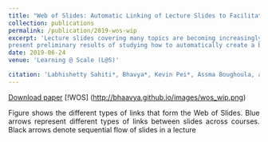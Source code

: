 ```yaml
---
title: "Web of Slides: Automatic Linking of Lecture Slides to Facilitate Navigation"
collection: publications
permalink: /publication/2019-wos-wip
excerpt: 'Lecture slides covering many topics are becoming increasingly available online, but they are scattered, making it a challenge for anyone to instantly access all slides relevant to a learning context. To address this challenge, we propose to create links between those scattered slides to form a Web of Slides (WOS). Using the sequential nature of slides, we
present preliminary results of studying how to automatically create a basic link based on similarity of slides as an initial step toward the vision of WOS. We also explore interesting future research directions using different link types and the unique features of slides.'
date: 2019-06-24
venue: 'Learning @ Scale (L@S)'

citation: 'Labhishetty Sahiti*, Bhavya*, Kevin Pei*, Assma Boughoula, and Chengxiang Zhai. "Web of Slides: Automatic Linking of Lecture Slides to Facilitate Navigation.", <i>In Proceedings of the Sixth (2019) ACM Conference on Learning@ Scale (L@S), </i> 2019.'
---
```



[Download paper](http://bhaavya.github.io/files/wos_wip.pdf)
[!WOS] (http://bhaavya.github.io/images/wos_wip.png)

<div style="text-align: justify"> Figure shows the different types of links that form the Web of Slides. Blue arrows represent different types of links between slides across courses. Black arrows denote sequential flow of slides in a lecture
</div>



